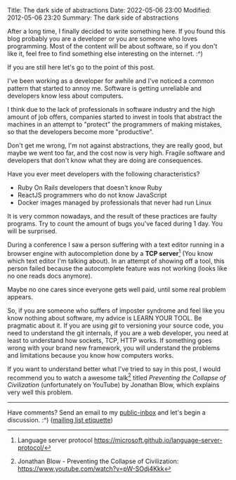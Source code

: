 Title: The dark side of abstractions
Date: 2022-05-06 23:00
Modified: 2012-05-06 23:20
Summary: The dark side of abstractions

After a long time, I finally decided to write something here. If you found this
blog probably you are a developer or you are someone who loves programming.
Most of the content will be about software, so if you don't like it, feel free
to find something else interesting on the internet. :^)

If you are still here let's go to the point of this post.

I've been working as a developer for awhile and I've noticed a common pattern
that started to annoy me. Software is getting unreliable and developers know
less about computers.

I think due to the lack of professionals in software industry and the high
amount of job offers, companies started to invest in tools that abstract the
machines in an attempt to "protect" the programmers of making mistakes, so that
the developers become more "productive".

Don't get me wrong, I'm not against abstractions, they are really good, but
maybe we went too far, and the cost now is very high. Fragile software and
developers that don't know what they are doing are consequences.

Have you ever meet developers with the following characteristics?

- Ruby On Rails developers that doesn't know Ruby
- ReactJS programmers who do not know JavaScript
- Docker images managed by professionals that never had run Linux

It is very common nowadays, and the result of these practices are faulty
programs. Try to count the amount of bugs you've faced during 1 day. You will
be surprised.

During a conference I saw a person suffering with a text editor running in a
browser engine with autocompletion done by a **TCP server**[^1] (You know which
text editor I'm talking about). In an attempt of showing off a tool, this
person failed because the autocomplete feature was not working (looks like no
one reads docs anymore).

Maybe no one cares since everyone gets well paid, until some real problem
appears.

So, if you are someone who suffers of imposter syndrome and feel like you know
nothing about software, my advice is LEARN YOUR TOOL. Be pragmatic about it. If
you are using *git* to versioning your source code, you need to understand the
git internals, if you are a web developer, you need at least to understand how
sockets, TCP, HTTP works. If something goes wrong with your brand new
framework, you will understand the problems and limitations because you know
how computers works.

If you want to understand better what I've tried to say in this post, I would
recommend you to watch a awesome talk[^2] titled *Preventing the Collapse of
Civilization* (unfortunately on YouTube) by Jonathan Blow, which explains very
well this problem.

---

Have comments? Send an email to my [public-inbox](mailto:~johnnyrichard/public-inbox@lists.sr.ht)
and let's begin a discussion. :^) ([mailing list etiquette](https://man.sr.ht/lists.sr.ht/etiquette.md))

[^1]: Language server protocol https://microsoft.github.io/language-server-protocol/
[^2]: Jonathan Blow - Preventing the Collapse of Civilization: https://www.youtube.com/watch?v=pW-SOdj4Kkk

